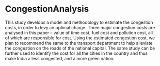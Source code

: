 # CongestionAnalysis
This study develops a model and methodology to estimate the congestion costs, in order to levy an optimal charge. Three major congestion costs are analysed in this paper – value of time cost, fuel cost and pollution cost, all of which are responsible for cost. Using the estimated congestion cost, we plan to recommend the same to the transport department to help alleviate the congestion on the roads of the national capital. The same study can be further used to identify the cost for all the cities in the country and thus make India a less congested, and a more green nation.
